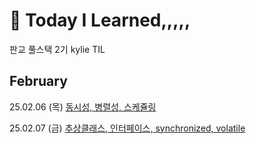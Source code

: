 # 🧐 Today I Learned,,,,,

판교 풀스택 2기 kylie TIL

## February

25.02.06 (목) [동시성, 병렬성, 스케쥴링](https://github.com/100-hours-a-week/kylie.cho-TIL/blob/main/February/250206(%EB%AA%A9).md)

25.02.07 (금) [추상클래스, 인터페이스, synchronized, volatile](https://github.com/100-hours-a-week/kylie.cho-TIL/blob/main/February/250207(%EA%B8%88).md)